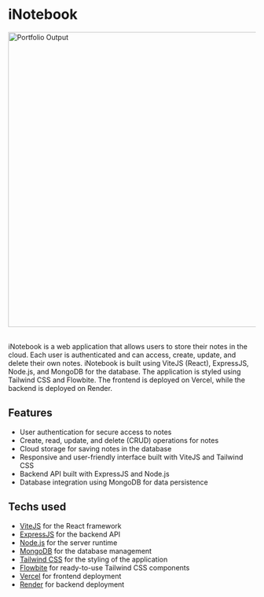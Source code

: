 # iNotebook

<img src="https://res.cloudinary.com/dg7etzwks/image/upload/v1688753740/portfolioProjects/inotebook_xwsqte.png" alt="Portfolio Output" style="height: auto; width: 600px;" />

<div>
  <img alt='' src='https://img.shields.io/badge/mongodb-100?style=for-the-badge&logo=&logoColor=white&labelColor=FFFFFF&color=64008C'/>
  <img alt='' src='https://img.shields.io/badge/reactjs-100?style=for-the-badge&logo=&logoColor=white&labelColor=FFFFFF&color=64008C'/>
  <img alt='' src='https://img.shields.io/badge/expressJS-100?style=for-the-badge&logo=&logoColor=white&labelColor=FFFFFF&color=64008C'/>
  <img alt='' src='https://img.shields.io/badge/nodejs-100?style=for-the-badge&logo=&logoColor=white&labelColor=FFFFFF&color=64008C'/>
  <img alt='' src='https://img.shields.io/badge/tailwindcss-100?style=for-the-badge&logo=&logoColor=white&labelColor=FFFFFF&color=64008C'/>
  <img alt='' src='https://img.shields.io/badge/flowbite-100?style=for-the-badge&logo=&logoColor=white&labelColor=FFFFFF&color=64008C'/>
</div>


iNotebook is a web application that allows users to store their notes in the cloud. Each user is authenticated and can access, create, update, and delete their own notes. iNotebook is built using ViteJS (React), ExpressJS, Node.js, and MongoDB for the database. The application is styled using Tailwind CSS and Flowbite. The frontend is deployed on Vercel, while the backend is deployed on Render.

## Features
- User authentication for secure access to notes
- Create, read, update, and delete (CRUD) operations for notes
- Cloud storage for saving notes in the database
- Responsive and user-friendly interface built with ViteJS and Tailwind CSS
- Backend API built with ExpressJS and Node.js
- Database integration using MongoDB for data persistence

## Techs used
- [ViteJS](https://vitejs.dev) for the React framework
- [ExpressJS](https://expressjs.com) for the backend API
- [Node.js](https://nodejs.org) for the server runtime
- [MongoDB](https://www.mongodb.com) for the database management
- [Tailwind CSS](https://tailwindcss.com) for the styling of the application
- [Flowbite](https://flowbite.com) for ready-to-use Tailwind CSS components
- [Vercel](https://vercel.com) for frontend deployment
- [Render](https://render.com) for backend deployment
